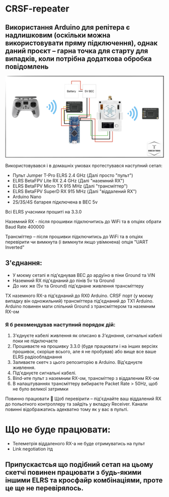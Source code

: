 # CRSF-repeater

## Використання Arduino для репітера є надлишковим (оскільки можна використовувати пряму підключення), однак даний проєкт – гарна точка для старту для випадків, коли потрібна додаткова обробка повідомлень

![Діаграма підключення](https://github.com/DroneCraftingHub/CRSF-repeater/blob/main/diagram.png?raw=true)

Використовувався і в домашніх умовах протестувався наступний сетап:
- Пульт Jumper T-Pro ELRS 2.4 GHz (Далі просто "пульт")
- ELRS BetaFPV Lite RX 2.4 GHz (Далі "наземний RX")
- ELRS BetaFPV Micro TX 915 MHz (Далі "трансміттер")
- ELRS BetaFPV SuperD RX 915 MHz (Далі "віддалений RX")
- Arduino Nano
- 2S/3S/4S батарея підключена в BEC 5v

Всі ELRS учасники прошиті на 3.3.0

Наземний RX - після прошивки підключитись до WiFi та в опціях обрати Baud Rate 400000

Трансміттер – після прошивки підключитись до WiFi та в опціях перевірити чи вимкнута (і вимкнути якщо увімкнена) опція "UART Inverted"

## З'єднання:
- У моєму сетапі я під'єднував BEC до ардуїно в піни Ground та VIN
- Наземний RX під'єднаний до пінів 5v та Ground
- До них же (5v та Ground) під'єднане живлення трансміттеру

TX наземного RX-а під'єднаний до RX0 Arduino. CRSF порт (у моєму випадку він одножильний) трансміттера під'єднаний до TX1 Arduino. Arduino повинен мати спільний Ground з трансміттером та наземним RX-ом

### Я б рекомендував наступний порядок дій:
1. З'єднуєте кабелі живлення як описано в *З'єднання*, сигнальні кабелі поки не підключаєте
2. Прошиваєте на прошивку 3.3.0 (буде працювати і на інших версіях прошивок, скоріше всього, але я не пробував) або вище все ваше ELRS радіообладнання
3. Заливаєте скетч з цього репозиторію в Arduino. Від'єднуєте живлення.
4. Під'єднуєте сигнальні кабелі.
5. Bind-ите пульт з наземним RX-ом, трансміттер з віддаленим RX-ом
6. В налаштуваннях трансміттеру вибираєте Packet Rate > 50Hz, щоб не було великої затримки

Повинно працювати 🙂
Щоб перевірити – під'єднайте ваш віддалений RX до польотного контроллеру та зайдіть у вкладку Receiver. Канали повинні відображатись адекватно тому як у вас в пульті.

# Що не буде працювати:
- Телеметрія віддаленого RX-а не буде отримуватись на пульт
- Link negotiation ітд

## Припускаєтсья що подібний сетап на цьому скетчі повинен працювати з будь-якими іншими ELRS та кросфайр комбінаціями, проте це ще не перевірялось.
